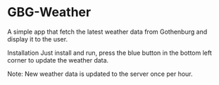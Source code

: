 # GBG-Weather

A simple app that fetch the latest weather data from Gothenburg and display it to the user.


Installation 
Just install and run, press the blue button in the bottom left corner to update the weather data. 

Note: New weather data is updated to the server once per hour. 
